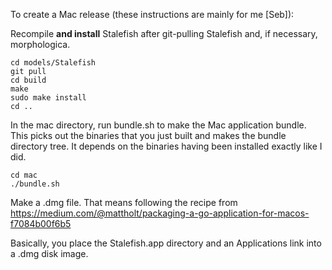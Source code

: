 To create a Mac release (these instructions are mainly for me [Seb]):

Recompile **and install** Stalefish after git-pulling Stalefish and, if necessary, morphologica.

```
cd models/Stalefish
git pull
cd build
make
sudo make install
cd ..
```

In the mac directory, run bundle.sh to make the Mac application bundle. This picks out the binaries that you just built and makes the bundle directory tree. It depends on the binaries having been installed exactly like I did.

```
cd mac
./bundle.sh
```

Make a .dmg file. That means following the recipe from https://medium.com/@mattholt/packaging-a-go-application-for-macos-f7084b00f6b5

Basically, you place the Stalefish.app directory and an Applications link into a .dmg disk image.
